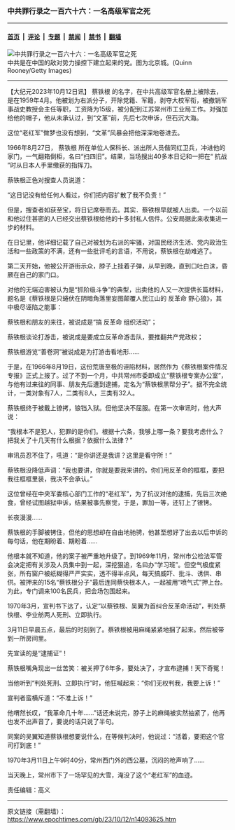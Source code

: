 ### 中共罪行录之一百六十六：一名高级军官之死

---

#### [首页](../../../..?n14093625) &nbsp;|&nbsp; [评论](../../../../../epoch-comment?n14093625) &nbsp;|&nbsp; [专题](../../../../../epoch-special?n14093625) &nbsp;|&nbsp; [禁闻](../../../../../epoch-news?n14093625) &nbsp;|&nbsp; [禁书](../../../../../books?n14093625) &nbsp;|&nbsp; [翻墙](https://github.com/gfw-breaker/nogfw/blob/master/README.md?n14093625)


<div><img alt="中共罪行录之一百六十六：一名高级军官之死" class="attachment-djy_600_400 size-djy_600_400 wp-post-image" src="https://i.epochtimes.com/assets/uploads/2023/03/id13957241-c3618059d5321027fe22571d7c82bc19@1200x1200-600x400.jpeg"/>
<div class="caption">
 中共是在中国的敌对势力操控下建立起来的党。图为北京城。(Quinn Rooney/Getty Images)
</div></div><hr/><div class="post_content" id="artbody" itemprop="articleBody">
 <!-- article content begin -->
 <p>
  【大纪元2023年10月12日讯】
  <ok href="https://www.epochtimes.com/gb/tag/%E8%94%A1%E9%93%81%E6%A0%B9.html">
   蔡铁根
  </ok>
  的名字，在中共高级军官名册上被除去，是在1959年4月。他被划为右派分子，开除党籍、军籍，剥夺大校军衔，被撤销军事战史教授会主任等职，工资降为15级，被分配到江苏常州市工业局工作。对强加给他的帽子，他从未承认过，到“文革”前，先后七次申诉，但石沉大海。
 </p>
 <p>
  这位“老红军”做梦也没有想到，“文革”风暴会把他深深地卷进去。
 </p>
 <p>
  1966年8月27日，
  <ok href="https://www.epochtimes.com/gb/tag/%E8%94%A1%E9%93%81%E6%A0%B9.html">
   蔡铁根
  </ok>
  所在单位人保科长、派出所人员偕同红卫兵，冲进他的家门，一气翻箱倒柜，名曰“扫四旧”。结果，当场搜出40多本日记和一把在“
  <ok href="https://www.epochtimes.com/gb/tag/%E6%8A%97%E6%88%98.html">
   抗战
  </ok>
  ”时从日本人手里缴获的指挥刀。
 </p>
 <p>
  蔡铁根正色对搜查人员说道：
 </p>
 <p>
  “这日记没有给任何人看过，你们把内容扩散了我不负责！”
 </p>
 <p>
  但是，搜查者如获至宝，将日记席卷而去。其实．蔡铁根早就被人出卖。一个以前和他过住甚密的人已经交出蔡铁根给他的十多封私人信件。公安局据此来收集进一步的材料。
 </p>
 <p>
  在日记里，他详细记载了自己对被划为右派的牢骚，对国民经济生活、党内政治生活和一些政策的不满，还有一些批评毛的言语，不用说，蔡铁根在劫难逃了。
 </p>
 <p>
  第二天开始，他被公开游街示众，脖子上挂着子弹，从早到晚，直到口吐白沫，昏厥在自己的家门口。
 </p>
 <p>
  对他的无端迫害被认为是“抓阶级斗争”的典型，出卖他的人又一次提供长篇材料，题名是《蔡铁根是只蜷伏在阴暗角落里妄图颠覆人民江山的
  <ok href="https://www.epochtimes.com/gb/tag/%E5%8F%8D%E9%9D%A9%E5%91%BD.html">
   反革命
  </ok>
  野心狼》，其中极尽诬陷之能事：
 </p>
 <p>
  蔡铁根和朋友的来往，被说成是“搞
  <ok href="https://www.epochtimes.com/gb/tag/%E5%8F%8D%E9%9D%A9%E5%91%BD.html">
   反革命
  </ok>
  组织活动”；
 </p>
 <p>
  蔡铁根谈论打游击，被说成是要成立反革命游击队，要推翻共产党政权；
 </p>
 <p>
  蔡铁根游览“善卷洞”被说成是为打游击看地形……
 </p>
 <p>
  于是，在1966年8月19日，这份荒唐至极的诬陷材料，居然作为《蔡铁根案件情况专报》正式上报了。过了不到一个月，中共常州市委即成立“蔡铁根专案办公室”，与他有过来往的同事、朋友先后遭到逮捕，定名为“蔡铁根黑帮分子”。据不完全统计，一类对象有7人，二类有8人，三类有32人。
 </p>
 <p>
  蔡铁根终于被戴上镣拷，锒铛入狱。但他坚决不屈服。在第一次审讯时，他大声说：
 </p>
 <p>
  “我根本不是犯人，犯罪的是你们。根据十六条，我够上哪一条？要我考虑什么？把我关了十几天有什么根据？依据什么法律？”
 </p>
 <p>
  审讯员忍不住了，吼道：“是你讲还是我讲？这里是看守所！”
 </p>
 <p>
  蔡铁根没降低声调：“我也要讲，你就是要我来讲的。你们用反革命的框框，要把我往框框里装，我决不会承认。”
 </p>
 <p>
  这位曾经在中央军委核心部门工作的“老红军”，为了抗议对他的逮捕，先后三次绝食，曾经试图越狱申诉，结果被事先察觉，于是，罪加一等，还钉上了镣铐。
 </p>
 <p>
  长夜漫漫……
 </p>
 <p>
  蔡铁根的手脚被铐住，但他的思想却在自由地驰骋，他甚至想好了出去以后申诉的每句话，他在期盼着、期盼着……
 </p>
 <p>
  他根本就不知道，他的案子被严重地升级了。到1969年11月，常州市公检法军管会决定把有关涉及人员集中到一起，深挖狠追，名曰办“学习班”。但空气极度紧张，所有窗户被纸糊得严严实实，透不得半点风，每天搞威吓、批斗、诱供、串供。被押来的15名“蔡铁根分子”最后连同蔡快根本人，一起被用“喷气式”押上台。为此，专门调来100名民兵，把会场包围起来。
 </p>
 <p>
  1970年3月，宣判书下达了，认定“以蔡铁根、吴翼为首纠合反革命活动”，判处蔡快根、李业舫两人死刑、立即执行。
 </p>
 <p>
  3月11日早晨五点，最后的时刻到了。蔡铁根被用麻绳紧紧地捆了起来。然后被带到一所房间里。
 </p>
 <p>
  先宣读的是“逮捕证”！
 </p>
 <p>
  蔡铁根嘴角现出一丝苦笑：被关押了6年多，要处决了，才宣布逮捕！天下奇冤！
 </p>
 <p>
  当他听到“判处死刑、立即执行”时，他狂喊起来：“你们无权判我，我要上诉！”
 </p>
 <p>
  宣判者蛮横斥道：“不准上诉！”
 </p>
 <p>
  他喟然长叹，“我革命几十年……”话还未说完，脖子上的麻绳被实然抽紧了，他再也发不出声音了，要说的话只说了半句。
 </p>
 <p>
  同案的吴翼知道蔡铁根想要说什么，在等候判决时，他说过：“活着，要把这个官司打到底！”
 </p>
 <p>
  1970年3月11日上午9时40分，常州西门外的西公墓，沉闷的枪声响了……
 </p>
 <p>
  当天晚上，常州市下了一场罕见的大雪，淹没了这个“老红军”的血迹。
 </p>
 <p>
  责任编辑：高义
 </p>
 <!-- article content end -->
 <div id="below_article_ad">
 </div>
</div>


---

原文链接（需翻墙）：https://www.epochtimes.com/gb/23/10/12/n14093625.htm